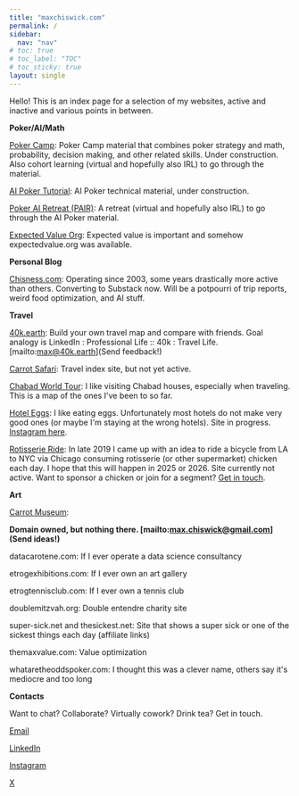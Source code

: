 ```yaml
---
title: "maxchiswick.com"
permalink: /
sidebar:
  nav: "nav"
# toc: true
# toc_label: "TOC"
# toc_sticky: true
layout: single
---
```

Hello! This is an index page for a selection of my websites, active and inactive and various points in between. 

**Poker/AI/Math** 

[Poker Camp](https://pokercamp.org): Poker Camp material that combines poker strategy and math, probability, decision making, and other related skills. Under construction. Also cohort learning (virtual and hopefully also IRL) to go through the material.  

[AI Poker Tutorial](https://aipokertutorial.com): AI Poker technical material, under construction.

[Poker AI Retreat (PAIR)](https://pokerairetreat.com): A retreat (virtual and hopefully also IRL) to go through the AI Poker material.

[Expected Value Org](https://expectedvalue.org): Expected value is important and somehow expectedvalue.org was available.  

**Personal Blog** 

[Chisness.com](https://chisness.com): Operating since 2003, some years drastically more active than others. Converting to Substack now. Will be a potpourri of trip reports, weird food optimization, and AI stuff. 

**Travel**

[40k.earth](https://40k.earth): Build your own travel map and compare with friends. Goal analogy is LinkedIn : Professional Life :: 40k : Travel Life. [mailto:max@40k.earth](Send feedback!) 

[Carrot Safari](https://carrotsafari.com): Travel index site, but not yet active. 

[Chabad World Tour](https://chabadworldtour.com): I like visiting Chabad houses, especially when traveling. This is a map of the ones I've been to so far. 

[Hotel Eggs](https://hoteleggs.com): I like eating eggs. Unfortunately most hotels do not make very good ones (or maybe I'm staying at the wrong hotels). Site in progress. [Instagram here](https://instagram.com/hoteleggs).

[Rotisserie Ride](https://rotisserieride.com): In late 2019 I came up with an idea to ride a bicycle from LA to NYC via Chicago consuming rotisserie (or other supermarket) chicken each day. I hope that this will happen in 2025 or 2026. Site currently not active. Want to sponsor a chicken or join for a segment? [Get in touch](mailto:max.chiswick@gmail.com).

**Art** 

[Carrot Museum](https://carrotmuseum.org): 

**Domain owned, but nothing there. [mailto:max.chiswick@gmail.com](Send ideas!)**

datacarotene.com: If I ever operate a data science consultancy

etrogexhibitions.com: If I ever own an art gallery

etrogtennisclub.com: If I ever own a tennis club

doublemitzvah.org: Double entendre charity site

super-sick.net and thesickest.net: Site that shows a super sick or one of the sickest things each day (affiliate links)

themaxvalue.com: Value optimization

whataretheoddspoker.com: I thought this was a clever name, others say it's mediocre and too long

**Contacts** 

Want to chat? Collaborate? Virtually cowork? Drink tea? 
Get in touch. 

[Email](mailto:max.chiswick@gmail.com) 

[LinkedIn](https://www.linkedin.com/in/maxchiswick/)

[Instagram](https://www.instagram.com/chisness/)

[X](https://x.com/chisness)
